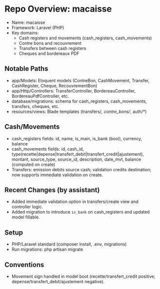 # Repo Overview: macaisse

- Name: macaisse
- Framework: Laravel (PHP)
- Key domains:
  - Cash registers and movements (cash_registers, cash_movements)
  - Contre bons and recouvrement
  - Transfers between cash registers
  - Cheques and bordereaux PDF

## Notable Paths
- app/Models: Eloquent models (ContreBon, CashMovement, Transfer, CashRegister, Cheque, RecouvrementBon)
- app/Http/Controllers: TransferController, BordereauController, BordereauPdfController, etc.
- database/migrations: schema for cash_registers, cash_movements, transfers, cheques, etc.
- resources/views: Blade templates (transfers/*, contre_bons/*, auth/*)

## Cash/Movements
- cash_registers fields: id, name, is_main, is_bank (bool), currency, balance
- cash_movements fields: id, cash_id, type(recette|depense|transfert_debit|transfert_credit|ajustement), montant, source_type, source_id, description, date_mvt, balance (computed on create)
- Transfers: emission debits source cash; validation credits destination; now supports immediate validation on create.

## Recent Changes (by assistant)
- Added immediate validation option in transfers/create view and controller logic.
- Added migration to introduce `is_bank` on cash_registers and updated model fillable.

## Setup
- PHP/Laravel standard (composer install, .env, migrations)
- Run migrations: php artisan migrate

## Conventions
- Movement sign handled in model boot (recette/transfert_credit positive; depense/transfert_debit/ajustement negative).
